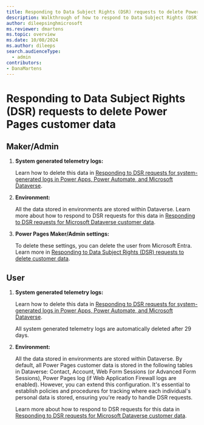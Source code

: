 ```yaml
---
title: Responding to Data Subject Rights (DSR) requests to delete Power Pages customer data
description: Walkthrough of how to respond to Data Subject Rights (DSR) requests to delete Power Pages customer data.
author: dileepsinghmicrosoft
ms.reviewer: dmartens
ms.topic: overview
ms.date: 10/08/2024
ms.author: dileeps
search.audienceType: 
  - admin
contributors:
- DanaMartens 
---
```


# Responding to Data Subject Rights (DSR) requests to delete Power Pages customer data

## Maker/Admin

1. **System generated telemetry logs:**

    Learn how to delete this data in [Responding to DSR requests for system-generated logs in Power Apps, Power Automate, and Microsoft Dataverse](/power-platform/admin/powerapps-privacy-dsr-guide-systemlogs).

1. **Environment:**

    All the data stored in environments are stored within Dataverse. Learn more about how to respond to DSR requests for this data in [Responding to DSR requests for Microsoft Dataverse customer data](/power-platform/admin/dataverse-privacy-dsr-guide).

1. **Power Pages Maker/Admin settings:**

    To delete these settings, you can delete the user from Microsoft Entra. Learn more in [Responding to Data Subject Rights (DSR) requests to delete customer data](/power-platform/admin/powerapps-privacy-delete-dsr).

## User

1. **System generated telemetry logs:**

    Learn how to delete this data in [Responding to DSR requests for system-generated logs in Power Apps, Power Automate, and Microsoft Dataverse](/power-platform/admin/powerapps-privacy-dsr-guide-systemlogs).

    All system generated telemetry logs are automatically deleted after 29 days.

1. **Environment:**

    All the data stored in environments are stored within Dataverse. By default, all Power Pages customer data is stored in the following tables in Dataverse: Contact, Account, Web Form Sessions (or Advanced Form Sessions), Power Pages log (if Web Application Firewall logs are enabled). However, you can extend this configuration. It's essential to establish policies and procedures for tracking where each individual's personal data is stored, ensuring you're ready to handle DSR requests.

    Learn more about how to respond to DSR requests for this data in [Responding to DSR requests for Microsoft Dataverse customer data](/power-platform/admin/dataverse-privacy-dsr-guide).
